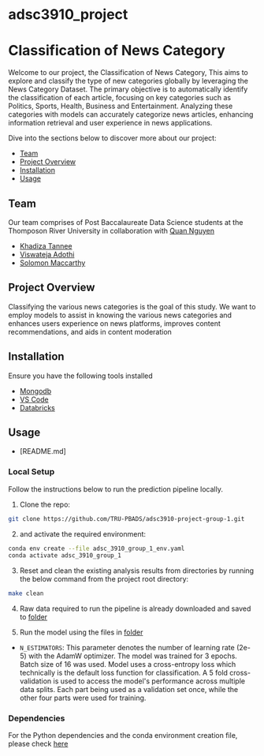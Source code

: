 # adsc3910_project


# Classification of News Category
Welcome to our project, the Classification of News Category, This aims to explore and classify the type of new categories globally by leveraging the News Category Dataset. The primary objective is to automatically identify the classification of each article, focusing on key categories such as Politics, Sports, Health, Business and Entertainment. Analyzing these categories with models can accurately categorize news articles, enhancing information retrieval and user experience in news applications.

Dive into the sections below to discover more about our project:

- [Team](#team)
- [Project Overview](#project-overview)
- [Installation](#installation)
- [Usage](#usage)

## Team

Our team comprises of Post Baccalaureate Data Science students at the Thomposon River University in collaboration with [Quan Nguyen](https://github.com/quan3010)

- [Khadiza Tannee](https://github.com/Tannee-Siddique)
- [Viswateja Adothi](https://github.com/viswatejaadothi)
- [Solomon Maccarthy](https://github.com/FiiMac)

## Project Overview

Classifying the various news categories is the goal of this study. We want to employ models to assist in  knowing the various news categories and enhances users experience on news platforms, improves content recommendations, and aids in content moderation
## Installation

Ensure you have the following tools installed

- [Mongodb](https://account.mongodb.com/)
- [VS Code](https://code.visualstudio.com/)
- [Databricks](https://www.databricks.com/)


## Usage

- [README.md]

### Local Setup

Follow the instructions below to run the prediction pipeline locally.

1. Clone the repo:

```bash
git clone https://github.com/TRU-PBADS/adsc3910-project-group-1.git
```

2.  and activate the required environment:

```bash
conda env create --file adsc_3910_group_1_env.yaml
conda activate adsc_3910_group_1
```

3. Reset and clean the existing analysis results from directories by running the below command from the project root directory:

```bash
make clean
```
4. Raw data required to run the pipeline is already downloaded and saved to [folder](https://github.com/TRU-PBADS/adsc3910-project-group-1/tree/main.)

5. Run the model using the files in [folder](https://github.com/TRU-PBADS/adsc3910-project-group-1/tree/main.)

- `N_ESTIMATORS`: This parameter denotes the number of learning rate (2e-5) with the AdamW optimizer. The model was trained for 3 epochs. Batch size of 16 was used. Model uses a cross-entropy loss which technically is the default loss function for classification. A 5 fold cross-validation is used to access the model's performance across multiple data splits. Each part being used as a validation set once, while the other four parts were used for training.


### Dependencies

For the Python dependencies and the conda environment creation file, please check [here](https://github.com/TRU-PBADS/adsc3910-project-group-1/adsc_3910_group_1_env.yaml)